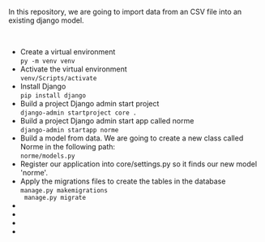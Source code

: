 <p> In this repository, we are going to import data from an CSV file into an existing django model.</p>
</br>
<ul>
  <li>Create a virtual environment<br><code>py -m venv venv</code></li>
  <li>Activate the virtual environment<br><code>venv/Scripts/activate</code></li>
  <li>Install Django<br><code>pip install django</code></li>
  <li>Build a project Django admin start project<br><code>django-admin startproject core .</code></li>
  <li>Build a project Django admin start app called norme<br><code>django-admin startapp norme</code></li>
  <li>Build a model from data. We are going to create a new class called Norme in the following path:<br><code>norme/models.py</code></li>
  <li>Register our application into core/settings.py so it finds our new model 'norme'.</li>
  <li>Apply the migrations files to create the tables in the database<br><code>manage.py makemigrations <br> manage.py migrate</code></li>
  <li><br><code></code></li>
  <li><br><code></code></li>
  <li><br><code></code></li>
  <li><br><code></code></li>
</ul>
